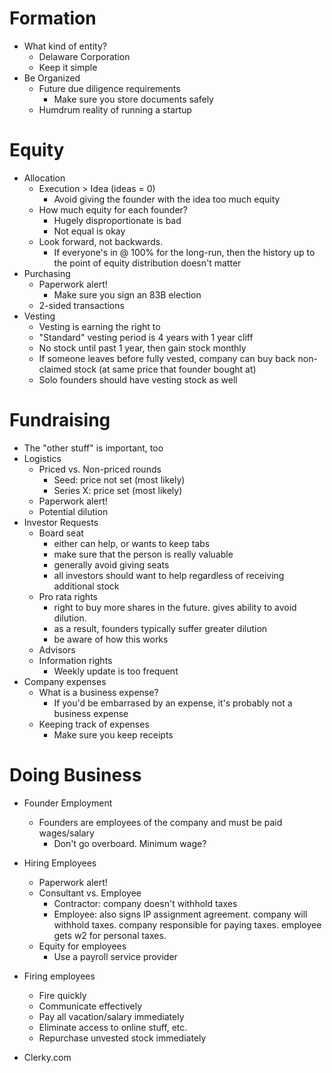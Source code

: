 # Formation
* What kind of entity?
  * Delaware Corporation
  * Keep it simple
* Be Organized
  * Future due diligence requirements
    * Make sure you store documents safely
  * Humdrum reality of running a startup

# Equity
* Allocation
  * Execution > Idea (ideas = 0)
    * Avoid giving the founder with the idea too much equity
  * How much equity for each founder?
    * Hugely disproportionate is bad
    * Not equal is okay
  * Look forward, not backwards.
    * If everyone's in @ 100% for the long-run, then the history up to the point of equity distribution doesn't matter
* Purchasing
  * Paperwork alert!
    * Make sure you sign an 83B election
  * 2-sided transactions
* Vesting
  * Vesting is earning the right to
  * "Standard" vesting period is 4 years with 1 year cliff
  * No stock until past 1 year, then gain stock monthly
  * If someone leaves before fully vested, company can buy back non-claimed stock (at same price that founder bought at)
  * Solo founders should have vesting stock as well

# Fundraising
* The "other stuff" is important, too
* Logistics
  * Priced vs. Non-priced rounds
    * Seed: price not set (most likely)
    * Series X: price set (most likely)
  * Paperwork alert!
  * Potential dilution
* Investor Requests
  * Board seat
    * either can help, or wants to keep tabs
    * make sure that the person is really valuable
    * generally avoid giving seats
    * all investors should want to help regardless of receiving additional stock
  * Pro rata rights
    * right to buy more shares in the future. gives ability to avoid dilution.
    * as a result, founders typically suffer greater dilution
    * be aware of how this works
  * Advisors
  * Information rights
    * Weekly update is too frequent
* Company expenses
  * What is a business expense?
    * If you'd be embarrased by an expense, it's probably not a business expense
  * Keeping track of expenses
    * Make sure you keep receipts

# Doing Business
* Founder Employment
  * Founders are employees of the company and must be paid wages/salary
    * Don't go overboard. Minimum wage?
* Hiring Employees
  * Paperwork alert!
  * Consultant vs. Employee
    * Contractor: company doesn't withhold taxes
    * Employee: also signs IP assignment agreement. company will withhold taxes. company responsible for paying taxes. employee gets w2 for personal taxes.
  * Equity for employees
    * Use a payroll service provider
* Firing employees
  * Fire quickly
  * Communicate effectively
  * Pay all vacation/salary immediately
  * Eliminate access to online stuff, etc.
  * Repurchase unvested stock immediately

* Clerky.com

